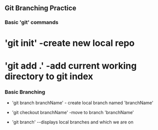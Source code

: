 ## Git Branching Practice

### Basic 'git' commands

# 'git init' -create new local repo
# 'git add .' -add current working directory to git index

### Basic Branching
* 'git branch branchName' - create local branch named 'branchName'
* 'git checkout branchName' -move to branch 'branchName'

* 'git branch' --displays local branches and which we are on
